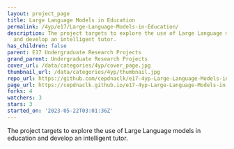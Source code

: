 ```yaml
---
layout: project_page
title: Large Language Models in Education
permalink: /4yp/e17/Large-Language-Models-in-Education/
description: The project targets to explore the use of Large Language models in education
  and develop an intelligent tutor.
has_children: false
parent: E17 Undergraduate Research Projects
grand_parent: Undergraduate Research Projects
cover_url: /data/categories/4yp/cover_page.jpg
thumbnail_url: /data/categories/4yp/thumbnail.jpg
repo_url: https://github.com/cepdnaclk/e17-4yp-Large-Language-Models-in-Education
page_url: https://cepdnaclk.github.io/e17-4yp-Large-Language-Models-in-Education
forks: 4
watchers: 3
stars: 3
started_on: '2023-05-22T03:01:36Z'
---
```


The project targets to explore the use of Large Language models in education and develop an intelligent tutor.